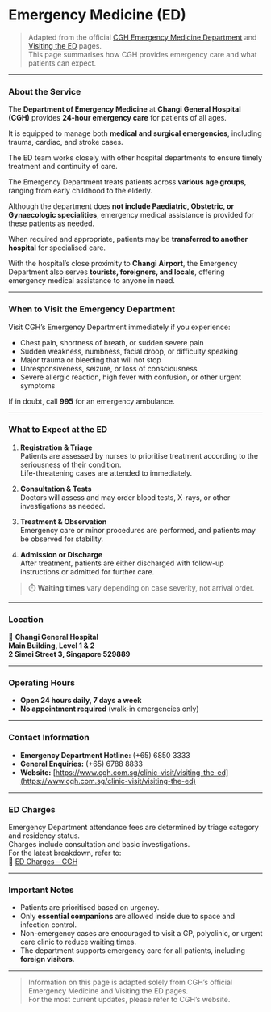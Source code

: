 # Emergency Medicine (ED)

> Adapted from the official [CGH Emergency Medicine Department](https://www.cgh.com.sg/our-specialties/emergency-medicine) and 
> [Visiting the ED](https://www.cgh.com.sg/clinic-visit/visiting-the-ed) pages.  
> This page summarises how CGH provides emergency care and what patients can expect.

---

### About the Service
The **Department of Emergency Medicine** at **Changi General Hospital (CGH)** provides **24-hour emergency care** for patients of all ages.  

It is equipped to manage both **medical and surgical emergencies**, including trauma, cardiac, and stroke cases.  

The ED team works closely with other hospital departments to ensure timely treatment and continuity of care.

The Emergency Department treats patients across **various age groups**, ranging from early childhood to the elderly. 

Although the department does **not include Paediatric, Obstetric, or Gynaecologic specialities**, emergency medical assistance is provided for these patients as needed.  

When required and appropriate, patients may be **transferred to another hospital** for specialised care.

With the hospital’s close proximity to **Changi Airport**, the Emergency Department also serves **tourists, foreigners, and locals**, offering emergency medical assistance to anyone in need.

---

### When to Visit the Emergency Department
Visit CGH’s Emergency Department immediately if you experience:
- Chest pain, shortness of breath, or sudden severe pain  
- Sudden weakness, numbness, facial droop, or difficulty speaking  
- Major trauma or bleeding that will not stop  
- Unresponsiveness, seizure, or loss of consciousness  
- Severe allergic reaction, high fever with confusion, or other urgent symptoms  

If in doubt, call **995** for an emergency ambulance.

---

### What to Expect at the ED
1. **Registration & Triage**  
   Patients are assessed by nurses to prioritise treatment according to the seriousness of their condition.  
   Life-threatening cases are attended to immediately.  

2. **Consultation & Tests**  
   Doctors will assess and may order blood tests, X-rays, or other investigations as needed.  

3. **Treatment & Observation**  
   Emergency care or minor procedures are performed, and patients may be observed for stability.  

4. **Admission or Discharge**  
   After treatment, patients are either discharged with follow-up instructions or admitted for further care.

> ⏱️ **Waiting times** vary depending on case severity, not arrival order.

---

### Location
📍 **Changi General Hospital**  
**Main Building, Level 1 & 2**  
**2 Simei Street 3, Singapore 529889**

---

### Operating Hours
- **Open 24 hours daily, 7 days a week**  
- **No appointment required** (walk-in emergencies only)

---

### Contact Information
- **Emergency Department Hotline:** (+65) 6850 3333  
- **General Enquiries:** (+65) 6788 8833  
- **Website:** [https://www.cgh.com.sg/clinic-visit/visiting-the-ed](https://www.cgh.com.sg/clinic-visit/visiting-the-ed)

---

### ED Charges
Emergency Department attendance fees are determined by triage category and residency status.  
Charges include consultation and basic investigations.  
For the latest breakdown, refer to:  
🔗 [ED Charges – CGH](https://www.cgh.com.sg/clinic-visit/ed-charges)

---

### Important Notes
- Patients are prioritised based on urgency.  
- Only **essential companions** are allowed inside due to space and infection control.  
- Non-emergency cases are encouraged to visit a GP, polyclinic, or urgent care clinic to reduce waiting times.  
- The department supports emergency care for all patients, including **foreign visitors**.

---

> Information on this page is adapted solely from CGH’s official Emergency Medicine and Visiting the ED pages.  
> For the most current updates, please refer to CGH’s website.

